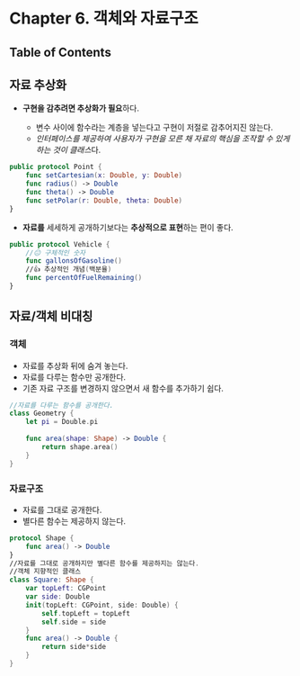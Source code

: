 # Chapter 6. 객체와 자료구조

## Table of Contents

## 자료 추상화

- **구현을 감추려면 추상화가 필요**하다.

  - 변수 사이에 함수라는 계층을 넣는다고 구현이 저절로 감추어지진 않는다. 
  - *인터페이스를 제공하여 사용자가 구현을 모른 채 자료의 핵심을 조작할 수 있게 하는 것이 클래스*다.

```swift
public protocol Point {
	func setCartesian(x: Double, y: Double)
    func radius() -> Double
    func theta() -> Double
    func setPolar(r: Double, theta: Double)
}
```

- **자료를** 세세하게 공개하기보다는 **추상적으로 표현**하는 편이 좋다.

```swift
public protocol Vehicle {
    //😐 구체적인 숫자
    func gallonsOfGasoline()	
    //👍 추상적인 개념(백분율)
    func percentOfFuelRemaining() 
}
```

## 자료/객체 비대칭

### 객체

- 자료를 추상화 뒤에 숨겨 놓는다.
- 자료를 다루는 함수만 공개한다.
- 기존 자료 구조를 변경하지 않으면서  새 함수를 추가하기 쉽다.

```swift
//자료를 다루는 함수를 공개한다.
class Geometry {
    let pi = Double.pi
    
    func area(shape: Shape) -> Double {
        return shape.area()
    }
}
```

### 자료구조

- 자료를 그대로 공개한다.
- 별다른 함수는 제공하지 않는다.

```swift
protocol Shape {
    func area() -> Double
}
//자료를 그대로 공개하지만 별다른 함수를 제공하지는 않는다.
//객체 지향적인 클래스
class Square: Shape {
    var topLeft: CGPoint
    var side: Double
    init(topLeft: CGPoint, side: Double) {
        self.topLeft = topLeft
        self.side = side
    }
    func area() -> Double {
        return side*side
    }
}
```

